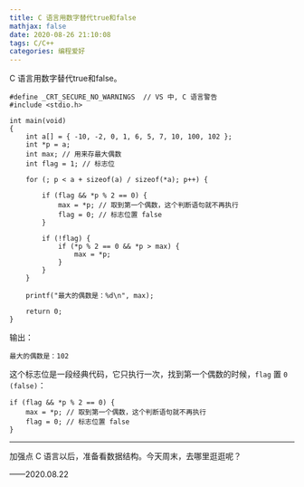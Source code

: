 ```yaml
---
title: C 语言用数字替代true和false
mathjax: false
date: 2020-08-26 21:10:08
tags: C/C++
categories: 编程爱好
---
```



C 语言用数字替代true和false。
<!--more-->
```Csharp
#define _CRT_SECURE_NO_WARNINGS  // VS 中, C 语言警告
#include <stdio.h>

int main(void)
{
    int a[] = { -10, -2, 0, 1, 6, 5, 7, 10, 100, 102 };
    int *p = a;
    int max; // 用来存最大偶数
    int flag = 1; // 标志位      

    for (; p < a + sizeof(a) / sizeof(*a); p++) {

        if (flag && *p % 2 == 0) {
            max = *p; // 取到第一个偶数，这个判断语句就不再执行
            flag = 0; // 标志位置 false
        }

        if (!flag) {
            if (*p % 2 == 0 && *p > max) {
                max = *p;
            }
        }
    }

    printf("最大的偶数是：%d\n", max);

    return 0;
}
```


输出：
```Csharp
最大的偶数是：102
```

这个标志位是一段经典代码，它只执行一次，找到第一个偶数的时候，`flag` 置 `0 (false)`：

```Csharp
if (flag && *p % 2 == 0) {
    max = *p; // 取到第一个偶数，这个判断语句就不再执行
    flag = 0; // 标志位置 false
}
```

---

加强点 C 语言以后，准备看数据结构。今天周末，去哪里逛逛呢？

——2020.08.22


